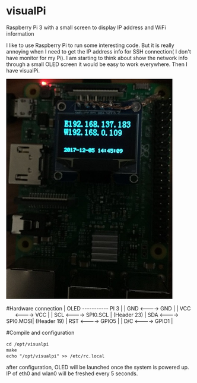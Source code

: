 # visualPi
Raspberry Pi 3 with a small screen to display IP address and WiFi information 

I like to use Raspberry Pi to run some interesting code. But it is really annoying when I need to get the IP address info for SSH connection( I don't have monitor for my Pi). I am starting to think about show the network info through a small OLED screen it would be easy to work everywhere. Then I have visualPi. 

![Raspberry PI 3 with OLED](https://github.com/haoranstone/visualPi/blob/master/pictures/model.jpg)


#Hardware connection 
  | OLED   -----------    PI 3   |
  | GND       <---->      GND    |
  | VCC       <---->      VCC    |
  | SCL       <---->    SPI0.SCL | (Header 23)
  | SDA       <---->    SPI0.MOSI| (Header 19)
  | RST       <---->    GPIO5    |
  | D/C       <---->    GPIO1    | 
  
  #Compile and configuration
  ```shell
  cd /opt/visualpi
  make 
  echo "/opt/visualpi" >> /etc/rc.local
  ```
  after configuration, OLED will be launched once the system is powered up. IP of eth0 and wlan0 will be freshed every 5 seconds.
